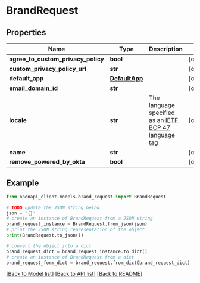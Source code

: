 # BrandRequest


## Properties

Name | Type | Description | Notes
------------ | ------------- | ------------- | -------------
**agree_to_custom_privacy_policy** | **bool** |  | [optional] 
**custom_privacy_policy_url** | **str** |  | [optional] 
**default_app** | [**DefaultApp**](DefaultApp.md) |  | [optional] 
**email_domain_id** | **str** |  | [optional] 
**locale** | **str** | The language specified as an [IETF BCP 47 language tag](https://datatracker.ietf.org/doc/html/rfc5646) | [optional] 
**name** | **str** |  | [optional] 
**remove_powered_by_okta** | **bool** |  | [optional] 

## Example

```python
from openapi_client.models.brand_request import BrandRequest

# TODO update the JSON string below
json = "{}"
# create an instance of BrandRequest from a JSON string
brand_request_instance = BrandRequest.from_json(json)
# print the JSON string representation of the object
print(BrandRequest.to_json())

# convert the object into a dict
brand_request_dict = brand_request_instance.to_dict()
# create an instance of BrandRequest from a dict
brand_request_form_dict = brand_request.from_dict(brand_request_dict)
```
[[Back to Model list]](../README.md#documentation-for-models) [[Back to API list]](../README.md#documentation-for-api-endpoints) [[Back to README]](../README.md)


